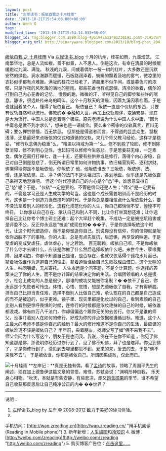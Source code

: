 ```yaml
---
layout: post
title: "左岸读书：皈依自我之十月桂雨"
date: '2013-10-21T15:54:00.000+08:00'
author: Wenh Q
tags:
modified_time: '2013-10-21T15:54:14.033+08:00'
blogger_id: tag:blogger.com,1999:blog-4961947611491238191.post-3145387917691660277
blogger_orig_url: http://binaryware.blogspot.com/2013/10/blog-post_204.html
---
```

[皈依自我 之
十月桂雨](http://zreading.cn.feedsportal.com/c/35042/f/647833/s/32ae6271/sc/38/l/0L0Szreading0Bcn0Carchives0C40A350Bhtml/story01.htm)
Via [左岸读书_blog](http://www.zreading.cn/)
十月的杭州，桂花如雨，九溪烟笼。
江南繁华地，总是人流如梭，景不似景，人不思人。倒是这次，有幸在清晨的时候缓缓跑过九溪、满陇。
秋浅的九溪，间或着偶尔一枝一树的红叶，大多数还是沉默安然的绿色。涧水澈静而缓慢，石板路润泽着，蜿蜒的飘着及地的雾气，微凉里的衣衫似乎都有点难捱。满陇的桂花已经老了，清晨里不似午间，或是暮色时的浓郁，只是昨夜的风吹落的满地的星雨。那些花香也有点瑟缩，清冷的香着，偶尔的打到自己内心花香的记忆。
慢慢的跑，微微的汗，听得见自己的脚步和些许的喘息。静谧，很远处传来鸟的鸣叫。这个十月秋天的清晨，因着九溪因着桂雨，于是也就因着某个人，懂得了皈依自己。
皈依自己？
皈依一直是个仪轨的东西，只要有仪轨自然可以流行。佛教的�
�融和入世，再加上仪轨周详，变通繁易，现在是大为流行。中国人总是走着两个极端，原先老师说为什么中国人求中庸，"因为中庸总是做不到才求么"，想来也是一语成金。要么来个密宗的仪轨真言，百辩无碍；要么禅宗顿悟，百无禁忌。
但那些是得道者而言，不得道的芸芸众生，慧根浅薄，还是最好来点皈依的仪式和遵循的仪轨，来几个师父教习经论，这样才是稳妥，"修行以念佛为稳重"么，"精进以持戒为第一"么。修不到脱了轮回，修不到除孽消障，修不到明心见性，也起码可以修修今生慈悲。于是葱姜蒜无缘，一定素食。偶尔还需打打禅七，逢一十五，还要有些供养或是修行，落得个内心安稳，自己对自己倒是慈悲了，倒无所谓日常里如何济物执事，依旧蝇营狗苟、逐利求财。
佛懒得理你是不是皈依他，你皈依了
他，他皈依谁去？三皈依，皈依佛、法、僧，还是皈依觉、正、净？佛的法门不是认祖归宗，各划地盘，似乎还是先皈依自己来得天地澄澈吧。
但这个时代遵循自己的内心是个"怂"字，谁愿意显得自己"怂"呢？于是，"仪轨"一定是要的，不管是信仰还是人生；"师父"是一定要有的，不管是学习还是人生成功学的勾当。这也是个成长需要培训而不是经历的时代，这也是一个创造力当做技巧的时代。于是你总是要相信点什么皈依些什么，要不没法拿着别人的标准化、流程化规范化你的人生，你自己都惴惴不安，惶惶不可终日。
让你承认自己存在、承认自己和别人不同，比让你打坐冥想还难；让你选择自己比让你考个博士硕士还难；起个大早赶个晚集，不成功一定是被挖坑陷害或是评委不公，反正你永远是"被迫"成现在的�
��子。于是你选择皈依这个时代，让这个时代塑造你，而不是你塑造你自己。别说你没有信仰，你的信仰就是皈依你战胜不了的事物。你的人生，总是有点先反抗，后恐惧，再享受的味道。于是受虐的变成受虐狂，虐体虐心，甘之若饴。
百无聊赖，皈依自己呗。不是你皈依了什么你才去做什么，应该是你做了什么然后选择皈依什么吧。来世今生、孽缘魔障、因果明白，你都不知道自己是谁，是否存在，也就仅仅落得个镜花水月而已。拿着皈依谁作为逃避自己的理由，拿着遵循谁给自己失败找理由借口，这个无味的人生，味同嚼蜡，无从寄托。
人生永远是个问答题，不是个计算题，你选择的答案决定了你的人生，而不是你计算的结果决定你的生活。合唱团领唱的人总是很少，社会上成功的人总是很少，那谁的成功又能被你复制？�
�依不了自己，你永远是个失败者可怜虫。体悟、心悟、觉悟，想是先须皈依了自我，才有得解脱。
担当自己比担当责任难，选择不做别人比做自己难，承认现在的自己都是自己造成的而不是被迫的，似乎更难。镜子里、现实里都是化妆过的自己，看到素颜的自己比别人看到更惊呼畏惧的时候，连修行的时候都是浓妆艳抹的自己的时候，皈依谁都没戏。佛有四万八千法门，你却偏偏选个跟你无关的去苦行。你又不是谁的师父，没事盯着别人在如何的修行，好成为你的评点依据和遵循目标。难道，这个人生最大的老师不该是你自己的经历？最大的修行难道不是你自己的生活，最应该的皈依难道不该是皈依自己？
半年前，央着朋友，找师父写了幅"佛不来我不去"。师父会问为什么写这个，朋友于是也问我。我说，佛在不在你不知道
，你见了佛知道那是佛，那说明你经历过修行到了，见了佛不知佛，拜了也是瞎拜。你见到佛了，才是你修行到了，没见到去哪里都见不到。爱来的来，爱去的去，于是"佛不来我不去"。
于是皈依谁，你都是皈依自己。所谓因果成败，仅此而已。

![十月桂雨](http://www.zreading.net/wp-content/uploads/2013/10/114.jpg)
**左岸记：**真是无独有偶，看了[孟诗](http://www.zreading.cn/archives/4033.html)的故事，领略了周国平先生的阐述，现在加上德鲁伊这篇文章的领悟，难怪，苏轼会说："渊明形神自我，
乐天身心相物。"秋天，本就是有些安静，有些悲凉，却又[饱含硕果](http://www.zreading.cn/archives/4024.html)的季节，谁不希望自己收获那反思后让自己纯净公正的内�
��世界？

* * * * *

说明：
1. [左岸读书_blog](http://zreading.cn/) by 左岸 © 2008-2012
致力于美好的读书体验。
2.
手机访问：[http://wap.zreading.cn](http://wap.zreading.cn/ "用手机阅读(Reading in Mobile phone)")
3.
新年新增：[人生旅图](http://www.zreading.net/ "人生旅图")和[冷知识](http://www.zreading.net/lenzhishi "冷知识")
4.
微博：[http://weibo.com/zreading](http://weibo.com/zreading "http://weibo.com/zreading")
5.
购买博客广告位：[点击这里……](http://www.zreading.cn/about#ad "看了会心动!")
